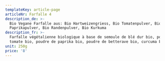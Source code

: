 ```yaml
---
templateKey: article-page
articleNr: Farfalle 4
description_de: >-
  Bio Vegane Farfalle aus: Bio Hartweizengriess, Bio Tomatenpulver, Bio
  Paprikapulver, Bio Randenpulver, Bio Kurkuma
description_fr: >-
  Farfalle végétalienne biologique à base de semoule de blé dur bio, poudre de
  tomate bio, poudre de paprika bio, poudre de betterave bio, curcuma bio
unit: 250g
price: '8'
---
```


